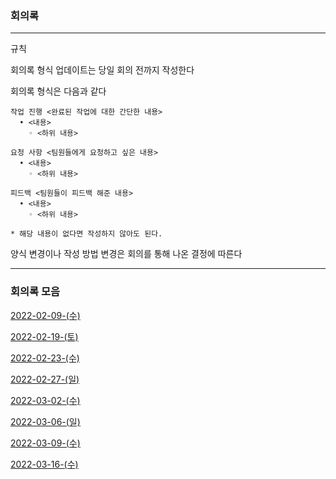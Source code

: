 ### 회의록 

-------

규칙

회의록 형식 업데이트는 당일 회의 전까지 작성한다

회의록 형식은 다음과 같다 

```
작업 진행 <완료된 작업에 대한 간단한 내용>
  • <내용>
    ◦ <하위 내용>
    
요청 사항 <팀원들에게 요청하고 싶은 내용>
  • <내용>
    ◦ <하위 내용>

피드백 <팀원들이 피드백 해준 내용>
  • <내용>
    ◦ <하위 내용>

* 해당 내용이 없다면 작성하지 않아도 된다.
```
양식 변경이나 작성 방법 변경은 회의를 통해 나온 결정에 따른다

------

### 회의록 모음
[2022-02-09-(수)](./2022-02-09/README.md)

[2022-02-19-(토)](./2022-02-19/README.md)

[2022-02-23-(수)](./2022-02-23/README.md)

[2022-02-27-(일)](./2022-02-27/README.md)

[2022-03-02-(수)](./2022-03-02/README.md)

[2022-03-06-(일)](./2022-03-06/README.md)

[2022-03-09-(수)](./2022-03-09/README.md)

[2022-03-16-(수)](./2022-03-16/README.md)

